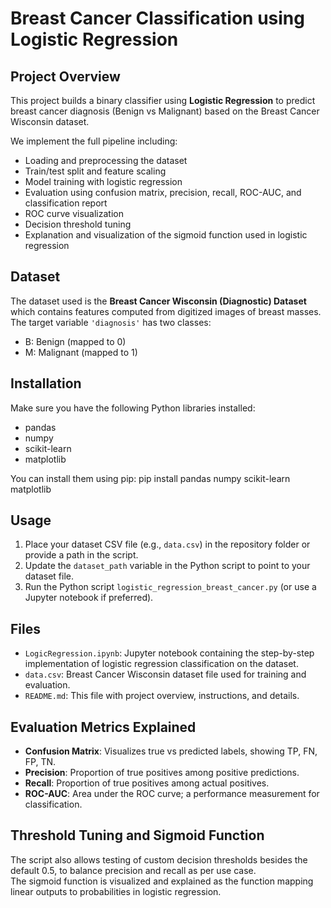 # Breast Cancer Classification using Logistic Regression

## Project Overview
This project builds a binary classifier using **Logistic Regression** to predict breast cancer diagnosis (Benign vs Malignant) based on the Breast Cancer Wisconsin dataset.

We implement the full pipeline including:
- Loading and preprocessing the dataset
- Train/test split and feature scaling
- Model training with logistic regression
- Evaluation using confusion matrix, precision, recall, ROC-AUC, and classification report
- ROC curve visualization
- Decision threshold tuning
- Explanation and visualization of the sigmoid function used in logistic regression

## Dataset
The dataset used is the **Breast Cancer Wisconsin (Diagnostic) Dataset** which contains features computed from digitized images of breast masses.  
The target variable `'diagnosis'` has two classes:
- B: Benign (mapped to 0)
- M: Malignant (mapped to 1)

## Installation
Make sure you have the following Python libraries installed:

- pandas
- numpy
- scikit-learn
- matplotlib

You can install them using pip:
pip install pandas numpy scikit-learn matplotlib

## Usage

1. Place your dataset CSV file (e.g., `data.csv`) in the repository folder or provide a path in the script.
2. Update the `dataset_path` variable in the Python script to point to your dataset file.
3. Run the Python script `logistic_regression_breast_cancer.py` (or use a Jupyter notebook if preferred).

## Files
- `LogicRegression.ipynb`: Jupyter notebook containing the step-by-step implementation of logistic regression classification on the dataset.
- `data.csv`: Breast Cancer Wisconsin dataset file used for training and evaluation.
- `README.md`: This file with project overview, instructions, and details.

## Evaluation Metrics Explained

- **Confusion Matrix**: Visualizes true vs predicted labels, showing TP, FN, FP, TN.
- **Precision**: Proportion of true positives among positive predictions.
- **Recall**: Proportion of true positives among actual positives.
- **ROC-AUC**: Area under the ROC curve; a performance measurement for classification.

## Threshold Tuning and Sigmoid Function

The script also allows testing of custom decision thresholds besides the default 0.5, to balance precision and recall as per use case.  
The sigmoid function is visualized and explained as the function mapping linear outputs to probabilities in logistic regression.

